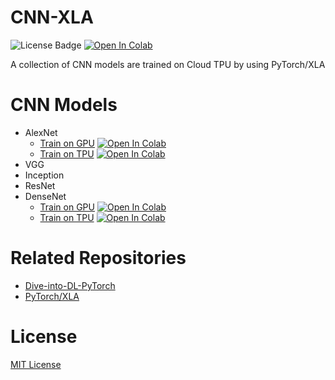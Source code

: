 # CNN-XLA
![License Badge](https://img.shields.io/badge/python-3.5%2B-blue) [![Open In Colab](https://colab.research.google.com/assets/colab-badge.svg)](https://colab.research.google.com/github/fengredrum/cnn-xla/blob/master/notebooks/DenseNet-CIFAR-TPU.ipynb)

A collection of CNN models are trained on Cloud TPU by using PyTorch/XLA

# CNN Models

- AlexNet
    - [Train on GPU](notebooks/AlexNet-CIFAR-GPU.ipynb) [![Open In Colab](https://colab.research.google.com/assets/colab-badge.svg)](https://colab.research.google.com/github/fengredrum/cnn-xla/blob/master/notebooks/AlexNet-CIFAR-GPU.ipynb)
    - [Train on TPU](notebooks/AlexNet-CIFAR-TPU.ipynb) [![Open In Colab](https://colab.research.google.com/assets/colab-badge.svg)](https://colab.research.google.com/github/fengredrum/cnn-xla/blob/master/notebooks/AlexNet-CIFAR-TPU.ipynb)
- VGG
- Inception
- ResNet
- DenseNet
    - [Train on GPU](notebooks/DenseNet-CIFAR-GPU.ipynb) [![Open In Colab](https://colab.research.google.com/assets/colab-badge.svg)](https://colab.research.google.com/github/fengredrum/cnn-xla/blob/master/notebooks/DenseNet-CIFAR-GPU.ipynb)
    - [Train on TPU](notebooks/DenseNet-CIFAR-TPU.ipynb) [![Open In Colab](https://colab.research.google.com/assets/colab-badge.svg)](https://colab.research.google.com/github/fengredrum/cnn-xla/blob/master/notebooks/DenseNet-CIFAR-TPU.ipynb)

# Related Repositories

- [Dive-into-DL-PyTorch](https://github.com/ShusenTang/Dive-into-DL-PyTorch)
- [PyTorch/XLA](https://github.com/pytorch/xla)

# License

[MIT License](LICENSE)
